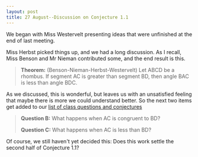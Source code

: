 ```yaml
---
layout: post
title: 27 August--Discussion on Conjecture 1.1
---
```


We began with Miss Westervelt presenting ideas that were unfinished at the end
of last meeting.

Miss Herbst picked things up, and we had a long discussion. As I recall, Miss
Benson and Mr Nieman contributed some, and the end result is this.

> **Theorem:** (Benson-Nieman-Herbst-Westervelt) Let ABCD be a rhombus. If segment
> AC is greater than segment BD, then angle BAC is less than angle BDC.

As we discussed, this is wonderful, but leaves us with an unsatisfied feeling that
maybe there is more we could understand better. So the next two items get added
to our [list of class questions and conjectures][class]

> **Question B:** What happens when AC is congruent to BD?
>
> **Question C:** What happens when AC is less than BD?

Of course, we still haven't yet decided this: Does this work settle the second
half of Conjecture 1.1?

[class]: {{site.baseurl}}/class/

